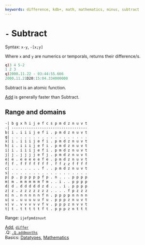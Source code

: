 ```yaml
---
keywords: difference, kdb+, math, mathematics, minus, subtract
---
```


# `-` Subtract


Syntax: `x-y`, `-[x;y]`

Where `x` and `y` are numerics or temporals, returns their difference/s.

```q
q)3 4 5-2
1 2 3
q)2000.11.22 - 03:44:55.666
2000.11.21D20:15:04.334000000
```

Subtract is an atomic function.

[Add](add.md) is generally faster than Subtract.
<!-- FIXME Examples with dictionaries and tables -->


## Range and domains

```txt
-| b g x h i j e f c s p m d z n u v t
-| -----------------------------------
b| i . i i i j e f i . p m d z n u v t
g| . . . . . . . . . . . . . . . . . .
x| i . i i i j e f i . p m d z n u v t
h| i . i i i j e f i . p m d z n u v t
i| i . i i i j e f i . p m d z n u v t
j| j . j j j j e f j . p m d z n u v t
e| e . e e e e e f e . p m d z n u v t
f| f . f f f f f f f . f f z z f f f f
c| . . . . . . . f . . p m d z n u v t
s| . . . . . . . . . . . . . . . . . .
p| p . p p p p p f p . n . . . p p p p
m| m . m m m m m f m . . i . . p p p p
d| d . d d d d d z d . . . i . p p p p
z| z . z z z z z z z . . . . f p z z z
n| n . n n n n n f n . p p p p n n n n
u| u . u u u u u f u . p p p z n u v t
v| v . v v v v v f v . p p p z n v v t
t| t . t t t t t f t . p p p z n t t t
```

Range: `ijefpmdznuvt`

<i class="far fa-hand-point-right"></i> 
[Add](add.md), 
[`differ`](differ.md)  
.Q: [`.Q.addmonths`](dotq.md#qaddmonths)  
Basics: [Datatypes](../basics/datatypes.md), 
[Mathematics](../basics/math.md)


